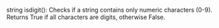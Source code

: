 string isdigit(): Checks if a string contains only numeric characters (0-9). Returns True if all characters are digits, otherwise False.
